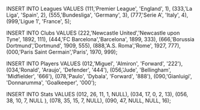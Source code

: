 INSERT INTO Leagues
VALUES
(111,'Premier League', 'England', 1),
(333,'La Liga', 'Spain', 2),
(555,'Bundesliga', 'Germany', 3),
(777,'Serie A', 'Italy', 4),
(999,'Ligue 1', 'France', 5);

INSERT INTO Clubs
VALUES
(222,'Newcastle United','Newcastle upon Tyne', 1892, 111),
(444,'FC Barcelona','Barcelona', 1899, 333),
(666,'Borussia Dortmund','Dortmund', 1909, 555),
(888,'A.S. Roma','Rome', 1927, 777),
(000,'Paris Saint Germain','Paris', 1970, 999);

INSERT INTO Players
VALUES
(012,'Miguel', 'Almiron', 'Forward', '222'),
(034,'Ronald', 'Araujo', 'Defender', '444'),
(056,'Jude', 'Bellingham', 'Midfielder', '666'),
(078,'Paulo', 'Dybala', 'Forward', '888'),
(090,'Gianluigi', 'Donnarumma', 'Goalkeeper', '000');

INSERT INTO Stats
VALUES
(012, 26, 11, 1, NULL),
(034, 17, 0, 2, 13),
(056, 38, 10, 7, NULL ),
(078, 35, 15, 7, NULL),
(090, 47, NULL, NULL, 16);